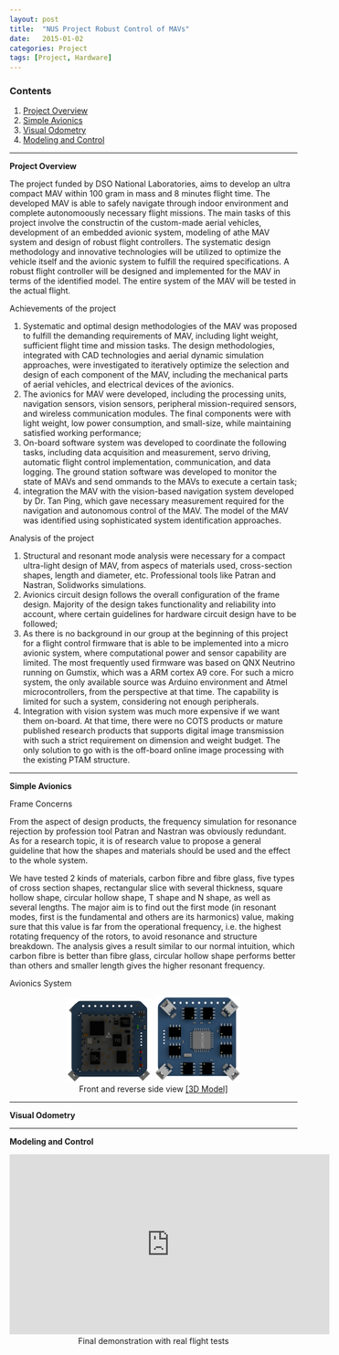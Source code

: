 ```yaml
---
layout: post
title:  "NUS Project Robust Control of MAVs"
date:   2015-01-02
categories: Project
tags: [Project, Hardware]
---
```


### Contents

1. [Project Overview](#project)
2. [Simple Avionics](#avionics)
3. [Visual Odometry](#optical)
4. [Modeling and Control](#control)

___

<a name = "project"></a>

**Project Overview**

The project funded by DSO National Laboratories, aims to develop an ultra compact MAV within 100 gram in mass and 8 minutes flight time. The developed MAV is able to safely navigate through indoor environment and complete autonomoously necessary flight missions. The main tasks of this project involve the constructin of the custom-made aerial vehicles, development of an embedded avionic system, modeling of athe MAV system and design of robust flight controllers. The systematic design methodology and innovative technologies will be utilized to optimize the vehicle itself and the avionic system to fulfill the required specifications. A robust flight controller will be designed and implemented for the MAV in terms of the identified model. The entire system of the MAV will be tested in the actual flight.

Achievements of the project

1. Systematic and optimal design methodologies of the MAV was proposed to fulfill the demanding requirements of MAV, including light weight, sufficient flight time and mission tasks. The design methodologies, integrated with CAD technologies and aerial dynamic simulation approaches, were investigated to iteratively optimize the selection and design of each component of the MAV, including the mechanical parts of aerial vehicles,
and electrical devices of the avionics.
2. The avionics for MAV were developed, including the processing units,
navigation sensors, vision sensors, peripheral mission-required sensors,
and wireless communication modules. The final components were with light weight, low power consumption, and small-size, while maintaining satisfied working performance;
3. On-board software system was developed to coordinate the following
tasks, including data acquisition and measurement, servo driving, automatic flight control implementation, communication, and data logging. The ground station software was developed to monitor the state of MAVs and send  ommands to the MAVs to execute a certain task;
4. integration the MAV with the vision-based navigation system developed
by Dr. Tan Ping, which gave necessary measurement required for the navigation and autonomous control of the MAV. The model of the MAV was identified using sophisticated system identification approaches. 

Analysis of the project

1. Structural and resonant mode analysis were necessary for a compact ultra-light design of MAV, from aspecs of materials used, cross-section shapes, length and diameter, etc. Professional tools like Patran and Nastran, Solidworks simulations. 
2. Avionics circuit design follows the overall configuration of the frame design. Majority of the design takes functionality and reliability into account, where certain guidelines for hardware circuit design have to be followed;
3. As there is no background in our group at the beginning of this project for a flight control firmware that is able to be implemented into a micro avionic system, where computational power and sensor capability are limited. The most frequently used firmware was based on QNX Neutrino running on Gumstix, which was a ARM cortex A9 core. For such a micro system, the only available source was Arduino environment and Atmel microcontrollers, from the perspective at that time. The capability is limited for such a system, considering not enough peripherals. 
4. Integration with vision system was much more expensive if we want them on-board. At that time, there were no COTS products or mature published research products that supports digital image transmission with such a strict requirement on dimension and weight budget. The only solution to go with is the off-board online image processing with the existing PTAM structure. 

___

<a name = "avionics"></a>

**Simple Avionics**

Frame Concerns

From the aspect of design products, the frequency simulation for resonance rejection by profession tool Patran and Nastran was obviously redundant. As for a research topic, it is of research value to propose a general guideline that how the shapes and materials should be used and the effect to the whole system.

We have tested 2 kinds of materials, carbon fibre and fibre glass, five types of cross section shapes, rectangular slice with several thickness, square hollow shape, circular hollow shape, T shape and N shape, as well as several lengths. The major aim is to find out the first mode (in resonant modes, first is the fundamental and others are its harmonics) value, making sure that this value is far from the operational frequency, i.e. the highest rotating frequency of the rotors, to avoid resonance and structure breakdown. The analysis gives a result similar to our normal intuition, which carbon fibre is better than fibre glass, circular hollow shape performs better than others and smaller length gives the higher resonant frequency. 

Avionics System


<center>
<img src="/public/figures/project/atmel_avionic_1.JPG" style="width:30%">
<img src="/public/figures/project/atmel_avionic_2.JPG" style="width:30%">
</center>
<center>Front and reverse side view <a href="https://grabcad.com/library/simple-avionics-board-1">[3D Model]</a></center>


___

<a name = "optical"></a>

**Visual Odometry**

___


<a name = "control"></a>

**Modeling and Control**

<center><iframe width="560" height="315" src="https://www.youtube.com/embed/k6hwQ-BYAlE" frameborder="0" allowfullscreen></iframe></center>
<center>Final demonstration with real flight tests</center>